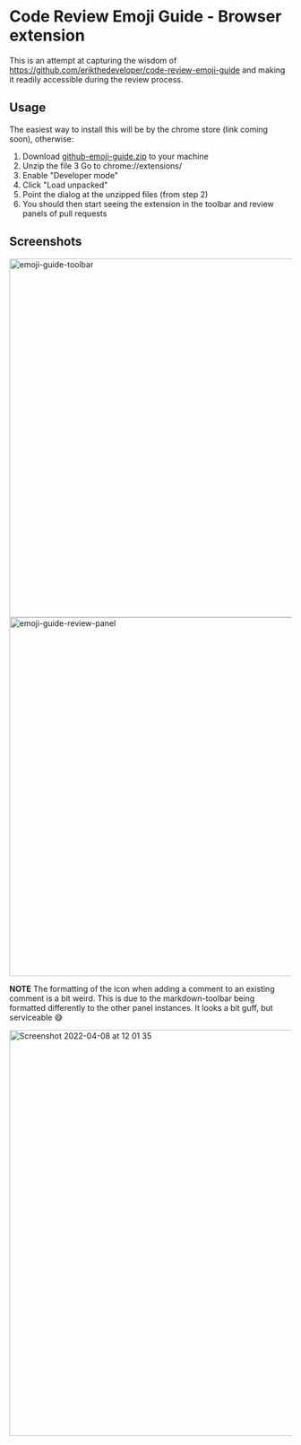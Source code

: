 # Code Review Emoji Guide - Browser extension

This is an attempt at capturing the wisdom of https://github.com/erikthedeveloper/code-review-emoji-guide and making it readily accessible during the review process.

## Usage

The easiest way to install this will be by the chrome store (link coming soon), otherwise:

1. Download [github-emoji-guide.zip](./github-emoji-guide.zip) to your machine
2. Unzip the file
3 Go to chrome://extensions/
4. Enable "Developer mode"
5. Click "Load unpacked"
6. Point the dialog at the unzipped files (from step 2)
7. You should then start seeing the extension in the toolbar and review panels of pull requests

## Screenshots

<img width="640" alt="emoji-guide-toolbar" src="https://user-images.githubusercontent.com/8846301/162381984-e94be4a2-849d-4c54-973d-a41a2335f945.png">
<img width="640" alt="emoji-guide-review-panel" src="https://user-images.githubusercontent.com/8846301/162381976-6459007e-51d6-4b27-a7c9-a8b5fb7f149b.png">

**NOTE** The formatting of the icon when adding a comment to an existing comment is a bit weird. This is due to the markdown-toolbar being formatted differently to the other panel instances. It looks a bit guff, but serviceable 😅

<img width="724" alt="Screenshot 2022-04-08 at 12 01 35" src="https://user-images.githubusercontent.com/8846301/162423586-62de6049-3eb2-419a-8de0-651ec94183b4.png">
